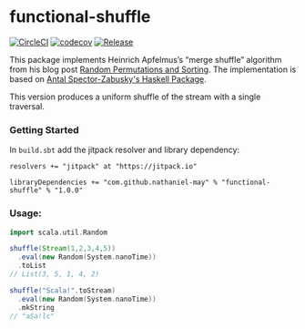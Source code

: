 # functional-shuffle
[![CircleCI](https://circleci.com/gh/nathaniel-may/functional-shuffle.svg?style=svg)](https://circleci.com/gh/nathaniel-may/functional-shuffle)
[![codecov](https://codecov.io/gh/nathaniel-may/functional-shuffle/branch/master/graph/badge.svg)](https://codecov.io/gh/nathaniel-may/functional-shuffle)
[![Release](https://jitpack.io/v/nathaniel-may/functional-shuffle.svg)](https://jitpack.io/#User/Repo)

This package implements Heinrich Apfelmus’s “merge shuffle” algorithm from his blog post [Random Permutations and Sorting](https://apfelmus.nfshost.com/articles/random-permutations.html). The implementation is based on [Antal Spector-Zabusky's Haskell Package](https://github.com/antalsz/functional-shuffle).

This version produces a uniform shuffle of the stream with a single traversal.

### Getting Started
In `build.sbt` add the jitpack resolver and library dependency:
```
resolvers += "jitpack" at "https://jitpack.io"

libraryDependencies += "com.github.nathaniel-may" % "functional-shuffle" % "1.0.0"
```

### Usage:
```scala
import scala.util.Random

shuffle(Stream(1,2,3,4,5))
  .eval(new Random(System.nanoTime))
  .toList
// List(3, 5, 1, 4, 2)

shuffle("Scala!".toStream)
  .eval(new Random(System.nanoTime))
  .mkString
// "aSa!lc"
```